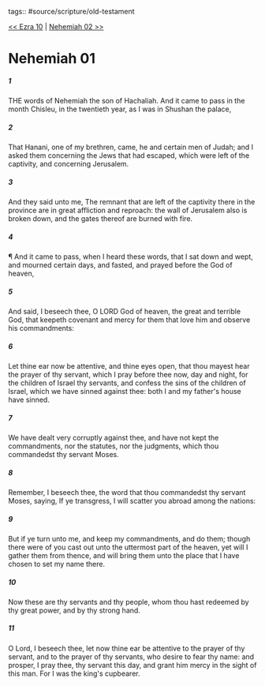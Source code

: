 tags:: #source/scripture/old-testament

[<< Ezra 10](/Old_Testament/15_Ezra/Ezra_10.md) | [Nehemiah 02 >>](/Old_Testament/16_Nehemiah/Nehemiah_02.md)

# Nehemiah 01

##### 1

THE words of Nehemiah the son of Hachaliah. And it came to pass in the month Chisleu, in the twentieth year, as I was in Shushan the palace,

##### 2

That Hanani, one of my brethren, came, he and certain men of Judah; and I asked them concerning the Jews that had escaped, which were left of the captivity, and concerning Jerusalem.

##### 3

And they said unto me, The remnant that are left of the captivity there in the province are in great affliction and reproach: the wall of Jerusalem also is broken down, and the gates thereof are burned with fire.

##### 4

¶ And it came to pass, when I heard these words, that I sat down and wept, and mourned certain days, and fasted, and prayed before the God of heaven,

##### 5

And said, I beseech thee, O LORD God of heaven, the great and terrible God, that keepeth covenant and mercy for them that love him and observe his commandments:

##### 6

Let thine ear now be attentive, and thine eyes open, that thou mayest hear the prayer of thy servant, which I pray before thee now, day and night, for the children of Israel thy servants, and confess the sins of the children of Israel, which we have sinned against thee: both I and my father's house have sinned.

##### 7

We have dealt very corruptly against thee, and have not kept the commandments, nor the statutes, nor the judgments, which thou commandedst thy servant Moses.

##### 8

Remember, I beseech thee, the word that thou commandedst thy servant Moses, saying, If ye transgress, I will scatter you abroad among the nations:

##### 9

But if ye turn unto me, and keep my commandments, and do them; though there were of you cast out unto the uttermost part of the heaven, yet will I gather them from thence, and will bring them unto the place that I have chosen to set my name there.

##### 10

Now these are thy servants and thy people, whom thou hast redeemed by thy great power, and by thy strong hand.

##### 11

O Lord, I beseech thee, let now thine ear be attentive to the prayer of thy servant, and to the prayer of thy servants, who desire to fear thy name: and prosper, I pray thee, thy servant this day, and grant him mercy in the sight of this man. For I was the king's cupbearer.
